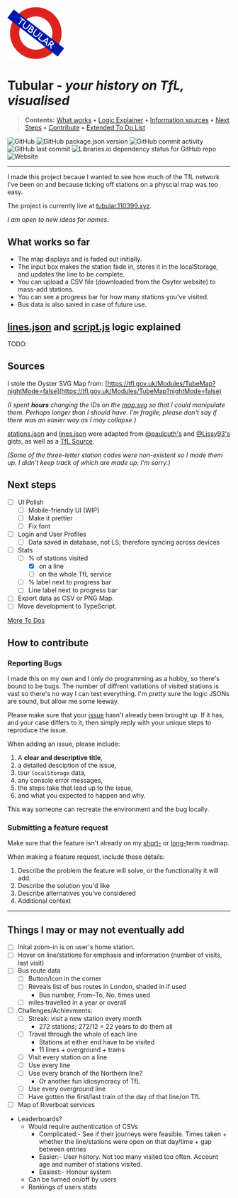 <img src="public/assets/logo.png" width="128">

# Tubular - _your history on TfL, visualised_

> **Contents:** [What works](#what-works-so-far) &bull; [Logic Explainer](#linesjson-and-scriptjs-logic-explained) &bull; [Information sources](#sources) &bull; [Next Steps](#next-steps) &bull; [Contribute](#how-to-contribute) &bull; [Extended To Do List](#things-i-may-or-may-not-eventually-add)

![GitHub](https://img.shields.io/github/license/PocketCoder/tubular) ![GitHub package.json version](https://img.shields.io/github/package-json/v/PocketCoder/tubular) ![GitHub commit activity](https://img.shields.io/github/commit-activity/m/PocketCoder/tubular) ![GitHub last commit](https://img.shields.io/github/last-commit/PocketCoder/tubular) ![Libraries.io dependency status for GitHub repo](https://img.shields.io/librariesio/github/PocketCoder/tubular) ![Website](https://img.shields.io/website?url=https%3A%2F%2Ftubular.110399.xyz)

---

I made this project becaue I wanted to see how much of the TfL network I've been on and because ticking off stations on a physcial map was too easy.

The project is currently live at [tubular.110399.xyz](https://tubular.110399.xyz).

_I am open to new ideas for names._

## What works so far

- The map displays and is faded out initially.
- The input box makes the station fade in, stores it in the localStorage, and updates the line to be complete.
- You can upload a CSV file (downloaded from the Osyter website) to mass-add stations.
- You can see a progress bar for how many stations you've visited.
- Bus data is also saved in case of future use.

## [lines.json](public/assets/lines.json) and [script.js](public/assets/lines.json) logic explained

TODO:

## Sources

I stole the Oyster SVG Map from: [https://tfl.gov.uk/Modules/TubeMap?nightMode=false](https://tfl.gov.uk/Modules/TubeMap?nightMode=false)

_(I spent **hours** changing the IDs on the [map.svg](public/assets/map.svg) so that I could manipulate them. Perhaps longer than I should have. I'm fragile, please don't say if there was an easier way as I may collapse.)_

[stations.json](public/assets/stations.json) and [lines.json](public/assets/lines.json) were adapted from [@paulcuth's](https://gist.github.com/paulcuth/1111303) and [@Lissy93's](https://gist.github.com/Lissy93/cb316efbf4b0968bc744cbbe48a574ab) gists, as well as a [TfL Source](https://content.tfl.gov.uk/station-abbreviations.pdf).

_(Some of the three-letter station codes were non-existent so I made them up. I didn't keep track of which are made up. I'm sorry.)_

## Next steps

- [ ] UI Polish
  - [ ] Mobile-friendly UI (WIP)
  - [ ] Make it prettier
  - [ ] Fix font
- [ ] Login and User Profiles
  - [ ] Data saved in database, not LS; therefore syncing across devices
- [ ] Stats
  - [ ] % of stations visited
    - [x] on a line
    - [ ] on the whole TfL service
  - [ ] % label next to progress bar
  - [ ] Line label next to progress bar
- [ ] Export data as CSV or PNG Map.
- [ ] Move development to TypeScript.

[More To Dos](#things-i-may-or-may-not-eventually-add)

## How to contribute

### Reporting Bugs

I made this on my own and I only do programming as a hobby, so there's bound to be bugs. The number of diffrent variations of visited stations is vast so there's no way I can test everything. I'm _pretty_ sure the logic JSONs are sound, but allow me some leeway.

Please make sure that your [issue](https://github.com/PocketCoder/tubular/issues) hasn't already been brought up. If it has, and your case differs to it, then simply reply with your unique steps to reproduce the issue.

When adding an issue, please include:

1. A **clear and descriptive title**,
2. a detailed desciption of the issue,
3. tour `localStorage` data,
4. any console error messages,
5. the steps take that lead up to the issue,
6. and what you expected to happen and why.

This way someone can recreate the environment and the bug locally.

### Submitting a feature request

Make sure that the feature isn't already on my [short-](#next-steps) or [long-](#things-i-may-or-may-not-eventually-add)term roadmap.

When making a feature request, include these details:

1. Describe the problem the feature will solve, or the functionality it will add.
2. Describe the solution you'd like
3. Describe alternatives you've considered
4. Additional context

---

## Things I may or may not eventually add

- [ ] Inital zoom-in is on user's home station.
- [ ] Hover on line/stations for emphasis and information (number of visits, last visit)
- [ ] Bus route data
  - [ ] Button/Icon in the corner
  - [ ] Reveals list of bus routes in London, shaded in if used
    - Bus number, From–To, No. times used
  - [ ] miles travelled in a year or overall
- [ ] Challenges/Achievments:
  - [ ] Streak: visit a new station every month
    - 272 stations; 272/12 = 22 years to do them all
  - [ ] Travel through the whole of each line
    - Stations at either end have to be visited
    - 11 lines + overground + trams
  - [ ] Visit every station on a line
  - [ ] Use every line
  - [ ] Use every branch of the Northern line?
    - Or another fun idiosyncracy of TfL
  - [ ] Use every overground line
  - [ ] Have gotten the first/last train of the day of that line/on TfL
- [ ] Map of Riverboat services
- Leaderboards?
  - Would require authentication of CSVs
    - Complicated:- See if their journeys were feasible. Times taken + whether the line/stations were open on that day/time + gap between entries
    - Easier:- User hsitory. Not too many visited too often. Account age and number of stations visited.
    - Easiest:- Honour system
  - Can be turned on/off by users
  - Rankings of users stats